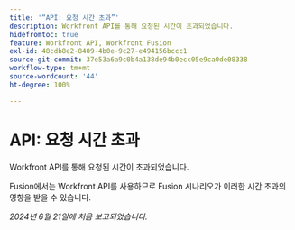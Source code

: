 ```yaml
---
title: '“API: 요청 시간 초과”'
description: Workfront API를 통해 요청된 시간이 초과되었습니다.
hidefromtoc: true
feature: Workfront API, Workfront Fusion
exl-id: 48cdb8e2-8409-4b0e-9c27-e494156bccc1
source-git-commit: 37e53a6a9c0b4a138de94b0ecc05e9ca0de08338
workflow-type: tm+mt
source-wordcount: '44'
ht-degree: 100%

---
```


# API: 요청 시간 초과


<!--
>[!NOTE]
>
>This article was fixed on October 9, 2024.
-->

Workfront API를 통해 요청된 시간이 초과되었습니다.

Fusion에서는 Workfront API를 사용하므로 Fusion 시나리오가 이러한 시간 초과의 영향을 받을 수 있습니다.

_2024년 6월 21일에 처음 보고되었습니다._
